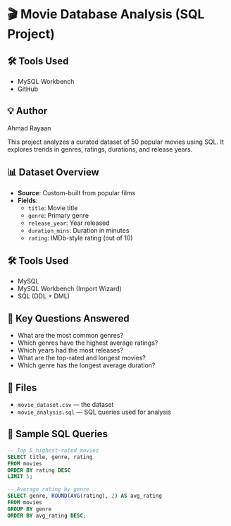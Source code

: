 # 🎬 Movie Database Analysis (SQL Project)

   ## 🛠 Tools Used
- MySQL Workbench
- GitHub

## 💡 Author
Ahmad Rayaan

This project analyzes a curated dataset of 50 popular movies using SQL. It explores trends in genres, ratings, durations, and release years.

## 📊 Dataset Overview

- **Source**: Custom-built from popular films
- **Fields**:
  - `title`: Movie title
  - `genre`: Primary genre
  - `release_year`: Year released
  - `duration_mins`: Duration in minutes
  - `rating`: IMDb-style rating (out of 10)
 
## 🛠️ Tools Used

- MySQL
- MySQL Workbench (Import Wizard)
- SQL (DDL + DML)

## 🧠 Key Questions Answered

- What are the most common genres?
- Which genres have the highest average ratings?
- Which years had the most releases?
- What are the top-rated and longest movies?
- Which genre has the longest average duration?

## 📂 Files

- `movie_dataset.csv` — the dataset
- `movie_analysis.sql` — SQL queries used for analysis

## 🧪 Sample SQL Queries

```sql
-- Top 5 highest-rated movies
SELECT title, genre, rating
FROM movies
ORDER BY rating DESC
LIMIT 5;

-- Average rating by genre
SELECT genre, ROUND(AVG(rating), 2) AS avg_rating
FROM movies
GROUP BY genre
ORDER BY avg_rating DESC;





